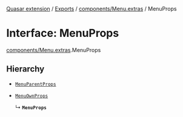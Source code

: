 [Quasar extension](../index.md) / [Exports](../modules.md) / [components/Menu.extras](../modules/components_Menu_extras.md) / MenuProps

# Interface: MenuProps

[components/Menu.extras](../modules/components_Menu_extras.md).MenuProps

## Hierarchy

- [`MenuParentProps`](../modules/components_Menu_extras.md#menuparentprops)

- [`MenuOwnProps`](components_Menu_extras.MenuOwnProps.md)

  ↳ **`MenuProps`**
